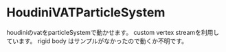 # HoudiniVATParticleSystem
 
houdiniのvatをparticleSystemで動かせます。
custom vertex streamを利用しています。
rigid body はサンプルがなかったので動くか不明です。
